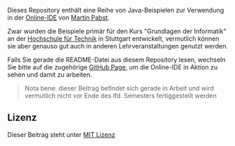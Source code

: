 Dieses Repository enthält eine Reihe von Java-Beispielen zur Verwendung in der [Online-IDE](https://github.com/martin-pabst/Online-IDE) von [Martin Pabst](https://github.com/martin-pabst).

Zwar wurden die Beispiele primär für den Kurs "Grundlagen der Informatik" an der [Hochschule für Technik](https://www.hft-stuttgart.de/) in Stuttgart entwickelt, vermutlich können sie aber genauso gut auch in anderen Lehrveranstaltungen genutzt werden.

Falls Sie gerade die README-Datei aus diesem Repository lesen, wechseln Sie bitte auf die zugehörige [GitHub Page](), um die Online-IDE in Aktion zu sehen und damit zu arbeiten.

> Nota bene: dieser Beitrag befindet sich gerade in Arbeit und wird vermutlich nicht vor Ende des lfd. Semesters fertiggestellt werden






## Lizenz ##

Dieser Beitrag steht unter [MIT Lizenz](LICENSE.md)
